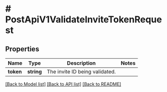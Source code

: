 # # PostApiV1ValidateInviteTokenRequest

## Properties

Name | Type | Description | Notes
------------ | ------------- | ------------- | -------------
**token** | **string** | The invite ID being validated. |

[[Back to Model list]](../../README.md#models) [[Back to API list]](../../README.md#endpoints) [[Back to README]](../../README.md)

